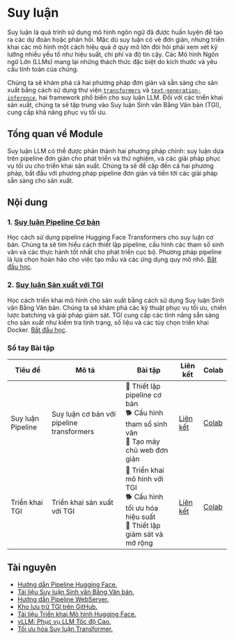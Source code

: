 # Suy luận

Suy luận là quá trình sử dụng mô hình ngôn ngữ đã được huấn luyện để tạo ra các dự đoán hoặc phản hồi. Mặc dù suy luận có vẻ đơn giản, nhưng triển khai các mô hình một cách hiệu quả ở quy mô lớn đòi hỏi phải xem xét kỹ lưỡng nhiều yếu tố như hiệu suất, chi phí và độ tin cậy. Các Mô hình Ngôn ngữ Lớn (LLMs) mang lại những thách thức đặc biệt do kích thước và yêu cầu tính toán của chúng.

Chúng ta sẽ khám phá cả hai phương pháp đơn giản và sẵn sàng cho sản xuất bằng cách sử dụng thư viện [`transformers`](https://huggingface.co/docs/transformers/index) và [`text-generation-inference`](https://github.com/huggingface/text-generation-inference), hai framework phổ biến cho suy luận LLM. Đối với các triển khai sản xuất, chúng ta sẽ tập trung vào Suy luận Sinh văn Bằng Văn bản (TGI), cung cấp khả năng phục vụ tối ưu.

## Tổng quan về Module

Suy luận LLM có thể được phân thành hai phương pháp chính: suy luận dựa trên pipeline đơn giản cho phát triển và thử nghiệm, và các giải pháp phục vụ tối ưu cho triển khai sản xuất. Chúng ta sẽ đề cập đến cả hai phương pháp, bắt đầu với phương pháp pipeline đơn giản và tiến tới các giải pháp sẵn sàng cho sản xuất.

## Nội dung

### 1. [Suy luận Pipeline Cơ bản](./pipeline_inference.md)

Học cách sử dụng pipeline Hugging Face Transformers cho suy luận cơ bản. Chúng ta sẽ tìm hiểu cách thiết lập pipeline, cấu hình các tham số sinh văn và các thực hành tốt nhất cho phát triển cục bộ. Phương pháp pipeline là lựa chọn hoàn hảo cho việc tạo mẫu và các ứng dụng quy mô nhỏ. [Bắt đầu học](./pipeline_inference.md).

### 2. [Suy luận Sản xuất với TGI](./tgi_inference.md)

Học cách triển khai mô hình cho sản xuất bằng cách sử dụng Suy luận Sinh văn Bằng Văn bản. Chúng ta sẽ khám phá các kỹ thuật phục vụ tối ưu, chiến lược batching và giải pháp giám sát. TGI cung cấp các tính năng sẵn sàng cho sản xuất như kiểm tra tình trạng, số liệu và các tùy chọn triển khai Docker. [Bắt đầu học](./text_generation_inference.md).

### Sổ tay Bài tập

| Tiêu đề           | Mô tả                                     | Bài tập                                                                                                      | Liên kết                                               | Colab                                                                                                                     |
| ----------------- | ----------------------------------------- | ------------------------------------------------------------------------------------------------------------ | ------------------------------------------------------ | ------------------------------------------------------------------------------------------------------------------------- |
| Suy luận Pipeline | Suy luận cơ bản với pipeline transformers | 🐢 Thiết lập pipeline cơ bản <br> 🐕 Cấu hình tham số sinh văn <br> 🦁 Tạo máy chủ web đơn giản           | [Liên kết](./notebooks/basic_pipeline_inference.ipynb) | [Colab](https://githubtocolab.com/huggingface/smol-course/tree/main/7_inference/notebooks/basic_pipeline_inference.ipynb) |
| Triển khai TGI    | Triển khai sản xuất với TGI               | 🐢 Triển khai mô hình với TGI <br> 🐕 Cấu hình tối ưu hóa hiệu suất <br> 🦁 Thiết lập giám sát và mở rộng | [Liên kết](./notebooks/tgi_deployment.ipynb)           | [Colab](https://githubtocolab.com/huggingface/smol-course/tree/main/7_inference/notebooks/tgi_deployment.ipynb)           |

## Tài nguyên

- [Hướng dẫn Pipeline Hugging Face.](https://huggingface.co/docs/transformers/en/pipeline_tutorial)
- [Tài liệu Suy luận Sinh văn Bằng Văn bản.](https://huggingface.co/docs/text-generation-inference/en/index)
- [Hướng dẫn Pipeline WebServer.](https://huggingface.co/docs/transformers/en/pipeline_tutorial#using-pipelines-for-a-webserver)
- [Kho lưu trữ TGI trên GitHub.](https://github.com/huggingface/text-generation-inference)
- [Tài liệu Triển khai Mô hình Hugging Face.](https://huggingface.co/docs/inference-endpoints/index)
- [vLLM: Phục vụ LLM Tốc độ Cao.](https://github.com/vllm-project/vllm)
- [Tối ưu hóa Suy luận Transformer.](https://huggingface.co/blog/optimize-transformer-inference)